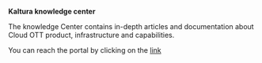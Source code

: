 **Kaltura knowledge center**

The knowledge Center contains in-depth articles and documentation about Cloud OTT product, infrastructure and capabilities.

You can reach the portal by clicking on the  [link]( <https://kaltura.knowledgeowl.com>)
